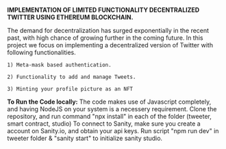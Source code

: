 **IMPLEMENTATION OF LIMITED FUNCTIONALITY DECENTRALIZED TWITTER USING ETHEREUM BLOCKCHAIN.**

The demand for decentralization has surged exponentially in the recent past, with high chance of growing further in the coming future.
In this project we focus on implementing a decentralized version of Twitter with following functionalities. 

    1) Meta-mask based authentication.
    
    2) Functionality to add and manage Tweets.
    
    3) Minting your profile picture as an NFT
    
    
**To Run the Code locally:**
The code makes use of Javascript completely, and having NodeJS on your system is a necessery requirement.
Clone the repository, and run command "npx install" in each of the folder (tweeter, smart contract, studio)
To connect to Sanity, make sure you create a account on Sanity.io, and obtain your api keys.
Run script "npm run dev" in tweeter folder & "sanity start" to initialize sanity studio.
